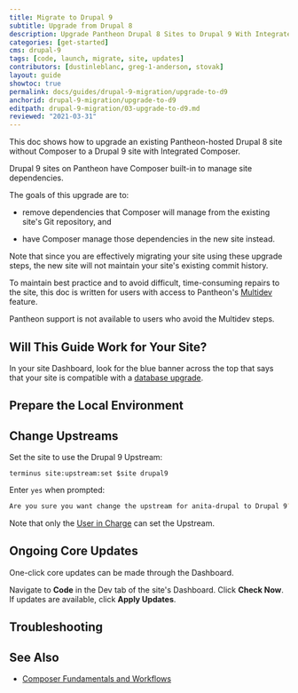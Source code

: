 ```yaml
---
title: Migrate to Drupal 9
subtitle: Upgrade from Drupal 8 
description: Upgrade Pantheon Drupal 8 Sites to Drupal 9 With Integrated Composer
categories: [get-started]
cms: drupal-9
tags: [code, launch, migrate, site, updates]
contributors: [dustinleblanc, greg-1-anderson, stovak]
layout: guide
showtoc: true
permalink: docs/guides/drupal-9-migration/upgrade-to-d9
anchorid: drupal-9-migration/upgrade-to-d9
editpath: drupal-9-migration/03-upgrade-to-d9.md
reviewed: "2021-03-31"
---
```


This doc shows how to upgrade an existing Pantheon-hosted Drupal 8 site without Composer to a Drupal 9 site with Integrated Composer.

Drupal 9 sites on Pantheon have Composer built-in to manage site dependencies.

The goals of this upgrade are to:

- remove dependencies that Composer will manage from the existing site's Git repository, and 

- have Composer manage those dependencies in the new site instead.

Note that since you are effectively migrating your site using these upgrade steps, the new site will not maintain your site's existing commit history.

<Alert title="Multidev Required" type="danger">

To maintain best practice and to avoid difficult, time-consuming repairs to the site, this doc is written for users with access to Pantheon's [Multidev](/multidev) feature.

Pantheon support is not available to users who avoid the Multidev steps.

</Alert>

## Will This Guide Work for Your Site?

<Partial file="drupal-9/upgrade-site-requirements.md" />

In your site Dashboard, look for the blue banner across the top that says that your site is compatible with a [database upgrade](/pantheon-yml#specify-a-version-of-mariadb).

## Prepare the Local Environment

<Partial file="drupal-9/prepare-local-environment.md" />

<Partial file="drupal-8-convert-to-composer.md" />

## Change Upstreams

Set the site to use the Drupal 9 Upstream:

```bash{promptUser:user}
terminus site:upstream:set $site drupal9
```

Enter `yes` when prompted:

```bash
Are you sure you want change the upstream for anita-drupal to Drupal 9? (yes/no) [no]:
```

Note that only the [User in Charge](/change-management#site-level-roles-and-permissions) can set the Upstream.
## Ongoing Core Updates

One-click core updates can be made through the Dashboard.

Navigate to **Code** in the Dev tab of the site's Dashboard. Click **Check Now**. If updates are available, click **Apply Updates**.

## Troubleshooting

<Partial file="composer-updating.md" />

## See Also

- [Composer Fundamentals and Workflows](/composer)
